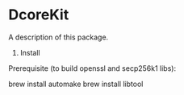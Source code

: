 # DcoreKit

A description of this package.

1. Install

Prerequisite (to build openssl and secp256k1 libs):

brew install automake
brew install libtool

